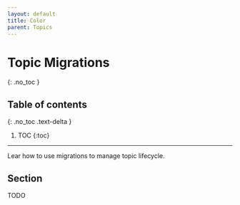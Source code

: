 ```yaml
---
layout: default
title: Color
parent: Topics
---
```


# Topic Migrations
{: .no_toc }

## Table of contents
{: .no_toc .text-delta }

1. TOC
{:toc}

---

Lear how to use migrations to manage topic lifecycle.

## Section

TODO